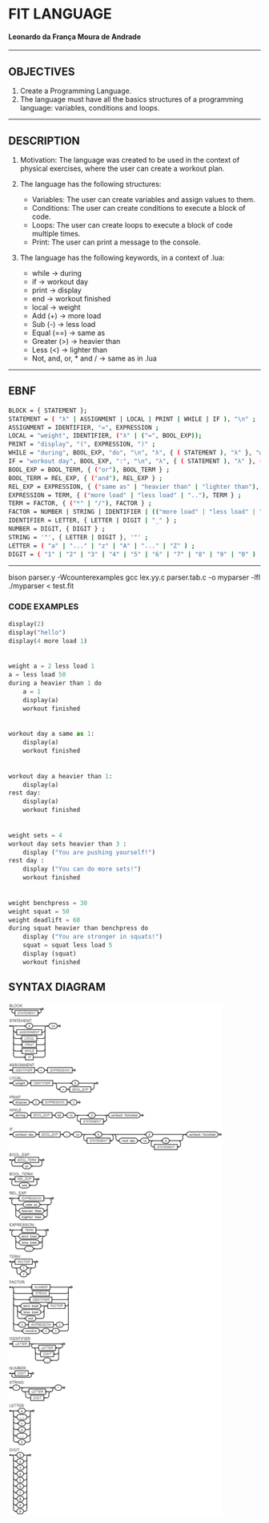 # FIT LANGUAGE
#### Leonardo da França Moura de Andrade

---

## OBJECTIVES
1. Create a Programming Language.
2. The language must have all the basics structures of a programming language: variables, conditions and loops.

---
## DESCRIPTION
1. Motivation: The language was created to be used in the context of physical exercises, where the user can create a workout plan.
   
2. The language has the following structures:
    - Variables: The user can create variables and assign values to them.
    - Conditions: The user can create conditions to execute a block of code.
    - Loops: The user can create loops to execute a block of code multiple times.
    - Print: The user can print a message to the console.
      
4. The language has the following keywords, in a context of .lua:
    - while -> during
    - if -> workout day
    - print -> display
    - end -> workout finished
    - local -> weight
    - Add (+) -> more load
    - Sub (-) -> less load
    - Equal (==) -> same as
    - Greater (>) -> heavier than
    - Less (<) -> lighter than
    - Not, and, or, * and / -> same as in .lua

---

## EBNF
```bash
BLOCK = { STATEMENT };
STATEMENT = ( "λ" | ASSIGNMENT | LOCAL | PRINT | WHILE | IF ), "\n" ;
ASSIGNMENT = IDENTIFIER, "=", EXPRESSION ;
LOCAL = "weight", IDENTIFIER, ("λ" | ("=", BOOL_EXP));
PRINT = "display", "(", EXPRESSION, ")" ;
WHILE = "during", BOOL_EXP, "do", "\n", "λ", { ( STATEMENT ), "λ" }, "workout finished";
IF = "workout day", BOOL_EXP, ":", "\n", "λ", { ( STATEMENT ), "λ" }, ( "λ" | ( "rest day", "\n", "λ", { ( STATEMENT ), "λ" })), "workout finished" ;
BOOL_EXP = BOOL_TERM, { ("or"), BOOL_TERM } ;
BOOL_TERM = REL_EXP, { ("and"), REL_EXP } ;
REL_EXP = EXPRESSION, { ("same as" | "heavier than" | "lighter than"), EXPRESSION } ;
EXPRESSION = TERM, { ("more load" | "less load" | ".."), TERM } ;
TERM = FACTOR, { ("*" | "/"), FACTOR } ;
FACTOR = NUMBER | STRING | IDENTIFIER | (("more load" | "less load" | "not"), FACTOR ) | "(", EXPRESSION, ")" | "receive", "(", ")" ;
IDENTIFIER = LETTER, { LETTER | DIGIT | "_" } ;
NUMBER = DIGIT, { DIGIT } ;
STRING = '"', { LETTER | DIGIT }, '"' ;
LETTER = ( "a" | "..." | "z" | "A" | "..." | "Z" ) ;
DIGIT = ( "1" | "2" | "3" | "4" | "5" | "6" | "7" | "8" | "9" | "0" ) ;

```
---


bison parser.y -Wcounterexamples
gcc lex.yy.c parser.tab.c -o myparser -lfl
./myparser < test.fit



### CODE EXAMPLES
```python
display(2)
display("hello")
display(4 more load 1)


weight a = 2 less load 1
a = less load 50
during a heavier than 1 do 
    a = 1
    display(a)
    workout finished


workout day a same as 1:
    display(a)
    workout finished


workout day a heavier than 1:
    display(a)
rest day:
    display(a)
    workout finished


weight sets = 4
workout day sets heavier than 3 :
    display ("You are pushing yourself!")
rest day :
    display ("You can do more sets!")
    workout finished


weight benchpress = 30
weight squat = 50
weight deadlift = 60
during squat heavier than benchpress do
    display ("You are stronger in squats!")
    squat = squat less load 5
    display (squat)
    workout finished
```



## SYNTAX DIAGRAM
![Diagrama Sintático](image.png)
